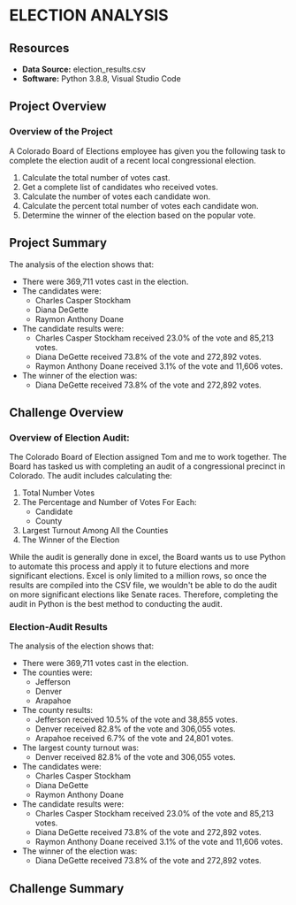 # ELECTION ANALYSIS
## Resources

- **Data Source:** election_results.csv
- **Software:** Python 3.8.8, Visual Studio Code

## Project Overview

### Overview of the Project

A Colorado Board of Elections employee has given you the following task to complete the election audit of a recent local congressional election.

1)  Calculate the total number of votes cast.
2)  Get a complete list of candidates who received votes.
3)  Calculate the number of votes each candidate won.
4)  Calculate the percent total number of votes each candidate won.
5)  Determine the winner of the election based on the popular vote.

## Project Summary

The analysis of the election shows that:

- There were 369,711 votes cast in the election.
- The candidates were:
  - Charles Casper Stockham
  - Diana DeGette
  - Raymon Anthony Doane
- The candidate results were:
  - Charles Casper Stockham received 23.0% of the vote and 85,213 votes.
  - Diana DeGette received 73.8% of the vote and 272,892 votes.
  - Raymon Anthony Doane received 3.1% of the vote and 11,606 votes.
- The winner of the election was:
  - Diana DeGette received 73.8% of the vote and 272,892 votes.

## Challenge Overview

### Overview of Election Audit:

The Colorado Board of Election assigned Tom and me to work together. The Board has tasked us with completing an audit of a congressional precinct in Colorado.  The audit includes calculating the:
1) Total Number Votes
2) The Percentage and Number of Votes For Each:
    - Candidate
    - County
3) Largest Turnout Among All the Counties
4) The Winner of the Election

While the audit is generally done in excel, the Board wants us to use Python to automate this process and apply it to future elections and more significant elections. Excel is only limited to a million rows, so once the results are compiled into the CSV file, we wouldn't be able to do the audit on more significant elections like Senate races. Therefore, completing the audit in Python is the best method to conducting the audit.

### Election-Audit Results 

The analysis of the election shows that:

- There were 369,711 votes cast in the election.
- The counties were:
  - Jefferson
  - Denver
  - Arapahoe
- The county results:
  - Jefferson received 10.5% of the vote and 38,855 votes.
  - Denver received 82.8% of the vote and 306,055 votes.
  - Arapahoe received 6.7% of the vote and 24,801 votes.
- The largest county turnout was:
  - Denver received 82.8% of the vote and 306,055 votes.
- The candidates were:
  - Charles Casper Stockham
  - Diana DeGette
  - Raymon Anthony Doane 
- The candidate results were:
  - Charles Casper Stockham received 23.0% of the vote and 85,213 votes.
  - Diana DeGette received 73.8% of the vote and 272,892 votes.
  - Raymon Anthony Doane received 3.1% of the vote and 11,606 votes.
- The winner of the election was:
  - Diana DeGette received 73.8% of the vote and 272,892 votes.


## Challenge Summary
